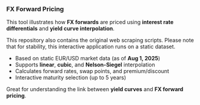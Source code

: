### FX Forward Pricing

This tool illustrates how **FX forwards** are priced using **interest rate differentials** and **yield curve interpolation**.

This repository also contains the original web scraping scripts. Please note that for stability, this interactive application runs on a static dataset.

- Based on static EUR/USD market data (as of **Aug 1, 2025**)
- Supports **linear**, **cubic**, and **Nelson-Siegel** interpolation
- Calculates forward rates, swap points, and premium/discount
- Interactive maturity selection (up to 5 years)

Great for understanding the link between **yield curves** and **FX forward pricing**.
